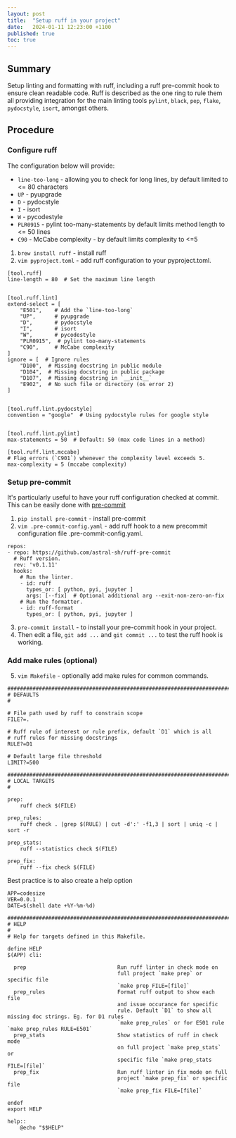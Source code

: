 ```yaml
---
layout: post
title:  "Setup ruff in your project"
date:   2024-01-11 12:23:00 +1100
published: true
toc: true
---
```


## Summary

Setup linting and formatting with ruff, including a ruff pre-commit hook to ensure clean readable code. Ruff is described as the one ring to rule them all providing integration for the main linting tools `pylint`, `black`, `pep`, `flake`, `pydocstyle`, `isort`, amongst others.

## Procedure

### Configure ruff

The configuration below will provide:
- `line-too-long` - allowing you to check for long lines, by default limited to <= 80 characters
- `UP` - pyupgrade
- `D` - pydocstyle
- `I` - isort
- `W` - pycodestyle
- `PLR0915` - pylint too-many-statements by default limits method length to <= 50 lines
- `C90` - McCabe complexity - by default limits complexity to <=5


1. `brew install ruff` - install ruff
2. `vim pyproject.toml` - add ruff configuration to your pyproject.toml.

```
[tool.ruff]
line-length = 80  # Set the maximum line length


[tool.ruff.lint]
extend-select = [
    "E501",    # Add the `line-too-long`
    "UP",      # pyupgrade
    "D",       # pydocstyle
    "I",       # isort
    "W",       # pycodestyle
    "PLR0915",  # pylint too-many-statements
    "C90",     # McCabe complexity
]
ignore = [  # Ignore rules
    "D100",  # Missing docstring in public module
    "D104",  # Missing docstring in public package
    "D107",  # Missing docstring in `__init__`
    "E902",  # No such file or directory (os error 2)
]


[tool.ruff.lint.pydocstyle]
convention = "google"  # Using pydocstyle rules for google style


[tool.ruff.lint.pylint]
max-statements = 50  # Default: 50 (max code lines in a method)

[tool.ruff.lint.mccabe]
# Flag errors (`C901`) whenever the complexity level exceeds 5.
max-complexity = 5 (mccabe complexity)
```

### Setup pre-commit

It's particularly useful to have your ruff configuration checked at commit. This can be easily done with [pre-commit](https://pre-commit.com/)

1. `pip install pre-commit` - install pre-commit
2. `vim .pre-commit-config.yaml` - add ruff hook to a new precommit configuration file .pre-commit-config.yaml.

```
repos:
- repo: https://github.com/astral-sh/ruff-pre-commit
  # Ruff version.
  rev: 'v0.1.11'
  hooks:
    # Run the linter.
    - id: ruff
      types_or: [ python, pyi, jupyter ]
      args: [--fix]  # Optional additional arg --exit-non-zero-on-fix
    # Run the formatter.
    - id: ruff-format
      types_or: [ python, pyi, jupyter ]
```
3. `pre-commit install` - to install your pre-commit hook in your project.
4. Then edit a file, `git add ...` and `git commit ...` to test the ruff hook is working.

### Add make rules (optional)

5. `vim Makefile` - optionally add make rules for common commands.

```
########################################################################
# DEFAULTS
#

# File path used by ruff to constrain scope
FILE?=.

# Ruff rule of interest or rule prefix, default `D1` which is all
# ruff rules for missing docstrings
RULE?=D1

# Default large file threshold
LIMIT?=500

########################################################################
# LOCAL TARGETS
#

prep:
	ruff check $(FILE)

prep_rules:
	ruff check . |grep $(RULE) | cut -d':' -f1,3 | sort | uniq -c | sort -r

prep_stats:
	ruff --statistics check $(FILE)

prep_fix:
	ruff --fix check $(FILE)
```

Best practice is to also create a help option

```
APP=codesize
VER=0.0.1
DATE=$(shell date +%Y-%m-%d)

########################################################################
# HELP
#
# Help for targets defined in this Makefile.

define HELP
$(APP) cli:

  prep                             Run ruff linter in check mode on
                                   full project `make prep` or specific file
                                   `make prep FILE=[file]`
  prep_rules                       Format ruff output to show each file
                                   and issue occurance for specific
                                   rule. Default `D1` to show all missing doc strings. Eg. for D1 rules
                                   `make prep_rules` or for E501 rule `make prep_rules RULE=E501`
  prep_stats                       Show statistics of ruff in check mode
                                   on full project `make prep_stats` or
                                   specific file `make prep_stats FILE=[file]`
  prep_fix                         Run ruff linter in fix mode on full
                                   project `make prep_fix` or specific file
                                   `make prep_fix FILE=[file]`

endef
export HELP

help::
	@echo "$$HELP"

```
